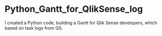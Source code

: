 # Python_Gantt_for_QlikSense_log
I created a Python code, building a Gantt for Qlik Sense developers, which based on task logs from QS. 
